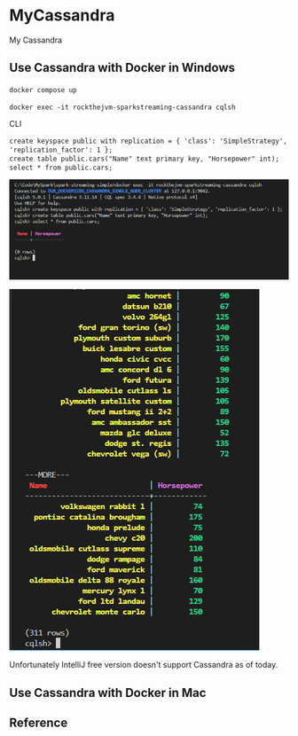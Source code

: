 # MyCassandra

My Cassandra

## Use Cassandra with Docker in Windows

`docker compose up`

`docker exec -it rockthejvm-sparkstreaming-cassandra cqlsh`

CLI

```dos
create keyspace public with replication = { 'class': 'SimpleStrategy', 'replication_factor': 1 };
create table public.cars("Name" text primary key, "Horsepower" int);
select * from public.cars;
```

![1671900442590](image/README/1671900442590.png)

![1671900653879](image/README/1671900653879.png)

Unfortunately IntelliJ free version doesn't support Cassandra as of today.

## Use Cassandra with Docker in Mac

## Reference
